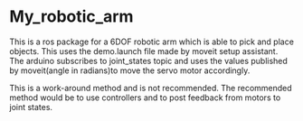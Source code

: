 # My_robotic_arm

This is a ros package for a 6DOF robotic arm which is able to pick and place objects.
This uses the demo.launch file made by moveit setup assistant. The arduino subscribes to joint_states topic and uses the values published by moveit(angle in radians)to move the servo motor accordingly. 

This is a work-around method and is not recommended. The recommended method would be to use controllers and to post feedback from motors to joint  states.
